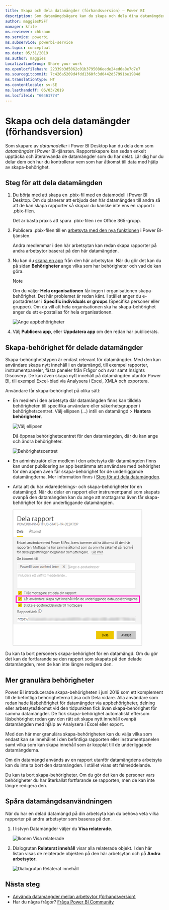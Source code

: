 ```yaml
---
title: Skapa och dela datamängder (förhandsversion) – Power BI
description: Som datamängdsägare kan du skapa och dela dina datamängder så att andra kan använda dem. Lär dig hur du kontrollerar vem som har åtkomst till data med hjälp av skapa-behörighet.
author: maggiesMSFT
manager: kfile
ms.reviewer: chbraun
ms.service: powerbi
ms.subservice: powerbi-service
ms.topic: conceptual
ms.date: 05/31/2019
ms.author: maggies
LocalizationGroup: Share your work
ms.openlocfilehash: 22339b3d5062c01b3795086eede24ed6a8e7d7e7
ms.sourcegitcommit: 7c426a5209d4fdd1360fc3d0442d57991be1984d
ms.translationtype: HT
ms.contentlocale: sv-SE
ms.lasthandoff: 06/03/2019
ms.locfileid: "66461774"
---
```

# <a name="create-and-share-datasets-preview"></a>Skapa och dela datamängder (förhandsversion)

Som skapare av *datamodeller* i Power BI Desktop kan du dela dem som *datamängder* i Power BI-tjänsten. Rapportskapare kan sedan enkelt upptäcka och återanvända de datamängder som du har delat. Lär dig hur du delar dem och hur du kontrollerar vem som har åtkomst till data med hjälp av skapa-behörighet.

## <a name="steps-to-sharing-your-dataset"></a>Steg för att dela datamängden

1. Du börja med att skapa en .pbix-fil med en datamodell i Power BI Desktop. Om du planerar att erbjuda den här datamängden till andra så att de kan skapa rapporter så skapar du kanske inte ens en rapport i .pbix-filen.

    Det är bästa praxis att spara .pbix-filen i en Office 365-grupp.

1. Publicera .pbix-filen till en [arbetsyta med den nya funktionen](service-create-the-new-workspaces.md) i Power BI-tjänsten.
    
    Andra medlemmar i den här arbetsytan kan redan skapa rapporter på andra arbetsytor baserat på den här datamängden.

1. Nu kan du [skapa en app](service-create-distribute-apps.md) från den här arbetsytan. När du gör det kan du på sidan **Behörigheter** ange vilka som har behörigheter och vad de kan göra.

    > [!NOTE]
    > Om du väljer **Hela organisationen** får ingen i organisationen skapa-behörighet. Det här problemet är redan känt. I stället anger du e-postadresser i **Specific individuals or groups** (Specifika personer eller grupper).  Om du vill att hela organisationen ska ha skapa-behörighet anger du ett e-postalias för hela organisationen.

    ![Ange appbehörigheter](media/service-datasets-build-permissions/power-bi-dataset-app-permissions.png)

1. Välj **Publicera app**, eller **Uppdatera app** om den redan har publicerats.

## <a name="build-permissions-for-shared-datasets"></a>Skapa-behörighet för delade datamängder

Skapa-behörighetstypen är endast relevant för datamängder. Med den kan användare skapa nytt innehåll i en datamängd, till exempel rapporter, instrumentpaneler, fästa paneler från Frågor och svar samt Insights Discovery. De kan även skapa nytt innehåll på datamängden utanför Power BI, till exempel Excel-blad via Analysera i Excel, XMLA och exportera.

Användare får skapa-behörighet på olika sätt:

- En medlem i den arbetsyta där datamängden finns kan tilldela behörigheten till specifika användare eller säkerhetsgrupper i behörighetscentret. Välj ellipsen (…) intill en datamängd > **Hantera behörigheter**.

    ![Välj ellipsen](media/service-datasets-build-permissions/power-bi-dataset-manage-permissions.png)

    Då öppnas behörighetscentret för den datamängden, där du kan ange och ändra behörigheter.

    ![Behörighetscentret](media/service-datasets-build-permissions/power-bi-dataset-permissions.png)

- En administratör eller medlem i den arbetsyta där datamängden finns kan under publicering av app bestämma att användare med behörighet för den appen även får skapa-behörighet för de underliggande datamängderna. Mer information finns i [Steg för att dela datamängden](#steps-to-sharing-your-dataset).

- Anta att du har vidaredelnings- och skapa-behörigheter för en datamängd. När du delar en rapport eller instrumentpanel som skapats ovanpå den datamängden kan du ange att mottagarna även får skapa-behörighet för den underliggande datamängden.

    ![Skapa-behörighet](media/service-datasets-build-permissions/power-bi-share-report-allow-users.png)

Du kan ta bort personers skapa-behörighet för en datamängd. Om du gör det kan de fortfarande se den rapport som skapats på den delade datamängden, men de kan inte längre redigera den.

## <a name="more-granular-permissions"></a>Mer granulära behörigheter

Power BI introducerade skapa-behörigheten i juni 2019 som ett komplement till de befintliga behörigheterna Läsa och Dela vidare. Alla användare som redan hade läsbehörighet för datamängder via appbehörigheter, delning eller arbetsyteåtkomst vid den tidpunkten fick även skapa-behörighet för samma datamängder. De fick skapa-behörighet automatiskt eftersom läsbehörighet redan gav den rätt att skapa nytt innehåll ovanpå datamängden med hjälp av Analysera i Excel eller export.

Med den här mer granulära skapa-behörigheten kan du välja vilka som endast kan se innehållet i den befintliga rapporten eller instrumentpanelen samt vilka som kan skapa innehåll som är kopplat till de underliggande datamängderna.

Om din datamängd används av en rapport utanför datamängdens arbetsyta kan du inte ta bort den datamängden. I stället visas ett felmeddelande.

Du kan ta bort skapa-behörigheter. Om du gör det kan de personer vars behörigheter du har återkallat fortfarande se rapporten, men de kan inte längre redigera den.

## <a name="track-your-dataset-usage"></a>Spåra datamängdsanvändningen

När du har en delad datamängd på din arbetsyta kan du behöva veta vilka rapporter på andra arbetsytor som baseras på den.

1. I listvyn Datamängder väljer du **Visa relaterade**.

    ![Ikonen Visa relaterade](media/service-datasets-build-permissions/power-bi-dataset-view-related-to-dataset.png)

1. Dialogrutan **Relaterat innehåll** visar alla relaterade objekt. I den här listan visas de relaterade objekten på den här arbetsytan och på **Andra arbetsytor**.
 
    ![Dialogrutan Relaterat innehåll](media/service-datasets-build-permissions/power-bi-dataset-related-workspaces.png)

## <a name="next-steps"></a>Nästa steg

- [Använda datamängder mellan arbetsytor (förhandsversion)](service-datasets-across-workspaces.md)
- Har du några frågor? [Fråga Power BI Community](http://community.powerbi.com/)
